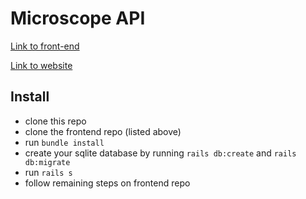 # Microscope API
[Link to front-end](https://github.com/agandaur-ii/microscope-frontend)

[Link to website](https://microscope-11374.web.app/)

## Install
* clone this repo
* clone the frontend repo (listed above)
* run ```bundle install```
* create your sqlite database by running ```rails db:create``` and ```rails db:migrate```
* run ```rails s```
* follow remaining steps on frontend repo
